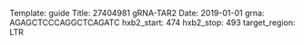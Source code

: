 Template: guide
Title: 27404981 gRNA-TAR2
Date: 2019-01-01
grna: AGAGCTCCCAGGCTCAGATC
hxb2_start: 474
hxb2_stop: 493
target_region: LTR
